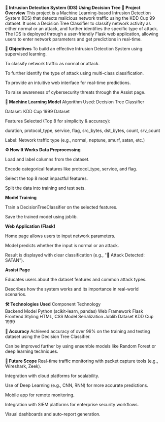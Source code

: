**🔐 Intrusion Detection System (IDS) Using Decision Tree**
**📌 Project Overview**
This project is a Machine Learning-based Intrusion Detection System (IDS) that detects malicious network traffic using the KDD Cup 99 dataset. It uses a Decision Tree Classifier to classify network activity as either normal or an attack, and further identifies the specific type of attack. The IDS is deployed through a user-friendly Flask web application, allowing users to enter network parameters and get predictions in real-time.

**🎯 Objectives**
To build an effective Intrusion Detection System using supervised learning.

To classify network traffic as normal or attack.

To further identify the type of attack using multi-class classification.

To provide an intuitive web interface for real-time predictions.

To raise awareness of cybersecurity threats through the Assist page.

**🧠 Machine Learning Model**
Algorithm Used: Decision Tree Classifier

Dataset: KDD Cup 1999 Dataset

Features Selected (Top 8 for simplicity & accuracy):

duration, protocol_type, service, flag, src_bytes, dst_bytes, count, srv_count

Label: Network traffic type (e.g., normal, neptune, smurf, satan, etc.)

**⚙️ How It Works**
**Data Preprocessing**

Load and label columns from the dataset.

Encode categorical features like protocol_type, service, and flag.

Select the top 8 most impactful features.

Split the data into training and test sets.

**Model Training**

Train a DecisionTreeClassifier on the selected features.

Save the trained model using joblib.

**Web Application (Flask)**

Home page allows users to input network parameters.

Model predicts whether the input is normal or an attack.

Result is displayed with clear classification (e.g., "🚨 Attack Detected: SATAN").

**Assist Page**

Educates users about the dataset features and common attack types.

Describes how the system works and its importance in real-world scenarios.

**🛠️ Technologies Used**
Component	                                     Technology           
Backend Model	                           Python (scikit-learn, pandas)
Web Framework	                           Flask            
Frontend Styling	                       HTML, CSS
Model Serialization	                     Joblib
Dataset	                                 KDD Cup 1999

**🧪 Accuracy**
Achieved accuracy of over 99% on the training and testing dataset using the Decision Tree Classifier.

Can be improved further by using ensemble models like Random Forest or deep learning techniques.

**🚀 Future Scope**
Real-time traffic monitoring with packet capture tools (e.g., Wireshark, Zeek).

Integration with cloud platforms for scalability.

Use of Deep Learning (e.g., CNN, RNN) for more accurate predictions.

Mobile app for remote monitoring.

Integration with SIEM platforms for enterprise security workflows.

Visual dashboards and auto-report generation.

